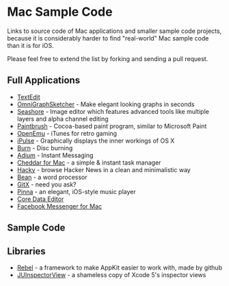 Mac Sample Code
===============

Links to source code of Mac applications and smaller sample code projects, because it is considerably harder to find "real-world" Mac sample code than it is for iOS.

Please feel free to extend the list by forking and sending a pull request.


Full Applications
-----------------

- [TextEdit](https://developer.apple.com/library/mac/samplecode/TextEdit/Introduction/Intro.html)
- [OmniGraphSketcher](https://github.com/graphsketcher/GraphSketcher) - Make elegant looking graphs in seconds
- [Seashore](http://sourceforge.net/p/seashore/code/HEAD/tree/) - Image editor which features advanced tools like multiple layers and alpha channel editing
- [Paintbrush](http://sourceforge.net/p/paintbrush/code/HEAD/tree/Paintbrush2/branches/) - Cocoa-based paint program, similar to Microsoft Paint
- [OpenEmu](https://github.com/OpenEmu/OpenEmu) - iTunes for retro gaming
- [iPulse](https://github.com/chockenberry/iPulse) - Graphically displays the inner workings of OS X
- [Burn](http://sourceforge.net/p/burn-osx/code/HEAD/tree/) - Disc burning
- [Adium](https://hg.adium.im/adium) - Instant Messaging
- [Cheddar for Mac](https://github.com/nothingmagical/cheddar-mac) - a simple & instant task manager
- [Hacky](https://github.com/eliaskg/Hacky) - browse Hacker News in a clean and minimalistic way
- [Bean](http://www.bean-osx.com/source/Bean-Source.zip) - a word processor
- [GitX](https://github.com/rowanj/gitx) - need you ask?
- [Pinna](https://github.com/decarbonization/player) - an elegant, iOS-style music player
- [Core Data Editor](https://github.com/ChristianKienle/Core-Data-Editor)
- [Facebook Messenger for Mac](https://github.com/rsms/fb-mac-messenger)


Sample Code
-----------


Libraries
---------

- [Rebel](https://github.com/github/Rebel) - a framework to make AppKit easier to work with, made by github
- [JUInspectorView](https://github.com/JustSid/JUInspectorView) - a shameless copy of Xcode 5's inspector views
